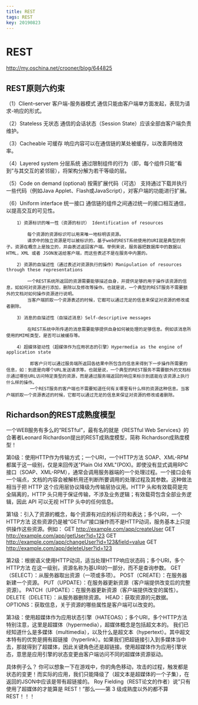 ```yaml
---
title: REST
tags: REST
key: 20190823
---
```


REST
===============

<http://my.oschina.net/crooner/blog/644825>


REST原则六约束
--------------
（1）Client–server 客户端-服务器模式 
通信只能由客户端单方面发起，表现为请求-响应的形式。

（2）Stateless 无状态
通信的会话状态（Session State）应该全部由客户端负责维护。

（3）Cacheable 可缓存 
响应内容可以在通信链的某处被缓存，以改善网络效率。

（4）Layered system 分层系统
通过限制组件的行为（即，每个组件只能“看到”与其交互的紧邻层），将架构分解为若干等级的层。

（5）Code on demand (optional) 按需扩展代码（可选） 
支持通过下载并执行一些代码（例如Java Applet、Flash或JavaScript），对客户端的功能进行扩展。

（6）Uniform interface 统一接口
通信链的组件之间通过统一的接口相互通信，以提高交互的可见性。

        1）资源标识的唯一性（资源的标识） Identification of resources

            每个资源的资源标识可以用来唯一地标明该资源。
            请求中的独立资源是可以被标识的，基于web的REST系统使用的URI就是典型的例子。资源在概念上是独立的，并由表述返回客户端。举例来说，服务器把数据库中的数据以HTML，XML 或者 JSON发送给客户端，而这些表述不是在服务中内置的。

        2）资源的自描述性（通过表述对资源执行的操作）Manipulation of resources through these representations

            一个REST系统所返回的资源需要能够描述自身，并提供足够的用于操作该资源的信息，如如何对资源进行添加，删除以及修改等操作。也就是说，一个典型的REST服务不需要额外的文档对如何操作资源进行说明。
            当客户端抓取一个资源表述的时候，它都可以通过充足的信息来保证对资源的修改或者删除。

        3）消息的自描述性（自描述消息）Self-descriptive messages

            在REST系统中所传递的消息需要能够提供自身如何被处理的足够信息。例如该消息所使用的MIME类型，是否可以被缓存等。

        4）超媒体驱动性（超媒体作为应用状态的引擎）Hypermedia as the engine of application state

             即客户只可以通过服务端所返回各结果中所包含的信息来得到下一步操作所需要的信息，如：到底是向哪个URL发送请求等。也就是说，一个典型的REST服务不需要额外的文档标示通过哪些URL访问特定类型的资源，而是通过服务端返回的响应来标示到底能在该资源上执行什么样的操作。
             一个REST服务的客户端也不需要知道任何有关哪里有什么样的资源这种信息。当客户端抓取一个资源表述的时候，它都可以通过充足的信息来保证对资源的修改或者删除。

 

Richardson的REST成熟度模型
---------------------------

一个WEB服务有多么的“RESTful”，最有名的就是《RESTful Web Services》的合著者Leonard Richardson提出的REST成熟度模型，简称 Richardson成熟度模型！

第0级：使用HTTP作为传输方式；一个URI，一个HTTP方法
SOAP、XML-RPM都属于这一级别，仅是来回传送"Plain Old XML"(POX)。即使没有显式调用RPC接口（SOAP、XML-RPM），通常会调用服务器端的一个处理过程。一个接口会有一个端点，文档的内容会被解析用还判断所要调用的处理过程及其参数。这种做法相当于把 HTTP 这个应用层协议降级为传输层协议用。HTTP 头和有效载荷是完全隔离的，HTTP 头只用于保证传输，不涉及业务逻辑；有效载荷包含全部业务逻辑，因此 API 可以无视 HTTP 头中的任何信息。

 

第1级：引入了资源的概念，每个资源有对应的标识符和表达；多个URI，一个HTTP方法
这些资源仍是被“GETful”接口操作而不是HTTP动词，服务基本上只提供操作这些资源。例如：
GET http://example.com/app/createUser
GET http://example.com/app/getUser?id=123
GET http://example.com/app/changeUser?id=123&field=value
GET http://example.com/app/deleteUser?id=123

 

第2级：根据语义使用HTTP动词，适当处理HTTP响应状态码；多个URI，多个HTTP方法
在这一级别，资源名称为基URI的一部分，而不是查询参数。
GET（SELECT）：从服务器取出资源（一项或多项）。
POST（CREATE）：在服务器新建一个资源。
PUT（UPDATE）：在服务器更新资源（客户端提供改变后的完整资源）。
PATCH（UPDATE）：在服务器更新资源（客户端提供改变的属性）。
DELETE（DELETE）：从服务器删除资源。
HEAD：获取资源的元数据。
OPTIONS：获取信息，关于资源的哪些属性是客户端可以改变的。

 

第3级：使用超媒体作为应用状态引擎（HATEOAS）；多个URI，多个HTTP方法
特别注意，这里是超媒体（hypermedia），超媒体概念是包括超文本的。
我们已经知道什么是多媒体（multimedia），以及什么是超文本（hypertext）。其中超文本特有的优势是拥有超链接（hyperlink）。如果我们把超链接引入到多媒体当中去，那就得到了超媒体，因此关键角色还是超链接。使用超媒体作为应用引擎状态，意思是应用引擎的状态变更由客户端访问不同的超媒体资源驱动。

具体例子么？
你可以想象一下在游戏中，你的角色移动，攻击的过程，触发都是状态的变更！而实际的应用，我们只能降级了（超文本是超媒体的一个子集），在返回的JSON中应该是带有超链接的。
Roy Fielding（REST论文的作者）说”只有使用了超媒体的才能算是 REST！”那么——第 3 级成熟度以外的都不算 REST！！！
